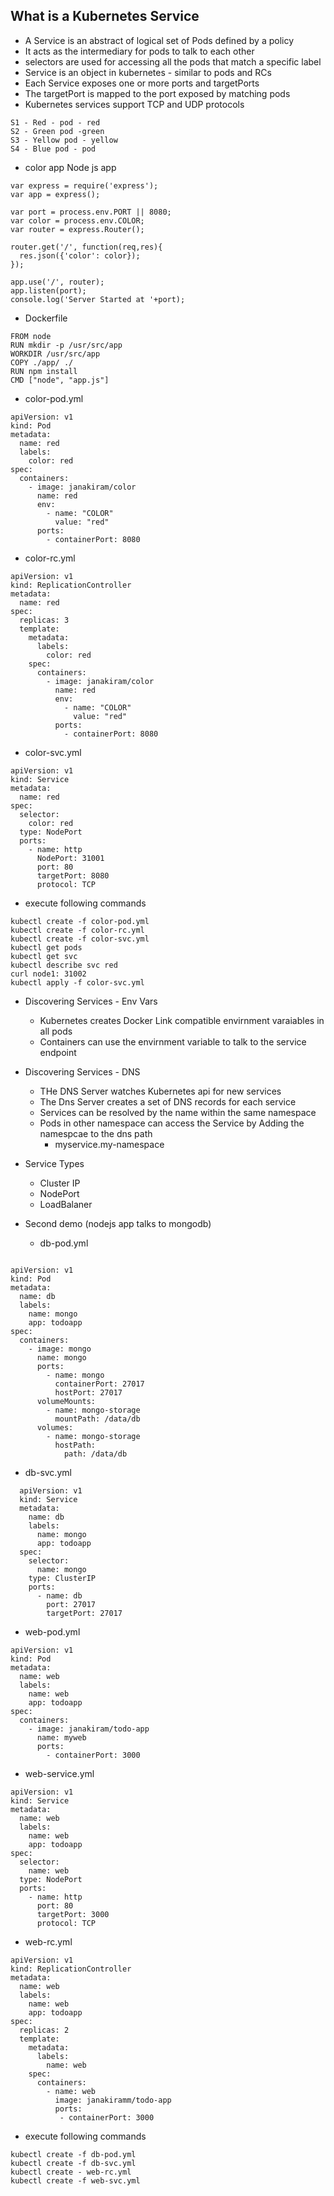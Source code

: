 ## What is a Kubernetes Service  
* A Service is an abstract of logical set of Pods defined by a policy
* It acts as the intermediary for pods to talk to each other
* selectors are used for accessing all the pods that match a specific label
* Service is an object in kubernetes - similar to pods and RCs
* Each Service exposes one or more ports and targetPorts
* The targetPort is mapped to the port exposed by matching pods
* Kubernetes services support TCP and UDP protocols

```
S1 - Red - pod - red
S2 - Green pod -green
S3 - Yellow pod - yellow
S4 - Blue pod - pod 
```
* color app Node js app

```
var express = require('express');
var app = express();

var port = process.env.PORT || 8080;
var color = process.env.COLOR;
var router = express.Router();

router.get('/', function(req,res){
  res.json({'color': color});
});

app.use('/', router);
app.listen(port);
console.log('Server Started at '+port);
```
* Dockerfile
```
FROM node
RUN mkdir -p /usr/src/app
WORKDIR /usr/src/app
COPY ./app/ ./
RUN npm install
CMD ["node", "app.js"]
```
* color-pod.yml
```
apiVersion: v1
kind: Pod
metadata:
  name: red
  labels:
    color: red
spec:
  containers:
    - image: janakiram/color
      name: red
      env:
        - name: "COLOR"
          value: "red"
      ports:
        - containerPort: 8080
```
* color-rc.yml
```
apiVersion: v1
kind: ReplicationController
metadata:
  name: red
spec:
  replicas: 3
  template:
    metadata:
      labels:
        color: red
    spec:
      containers:
        - image: janakiram/color
          name: red
          env:
            - name: "COLOR"
              value: "red"
          ports:
            - containerPort: 8080
```
* color-svc.yml
```
apiVersion: v1
kind: Service
metadata:
  name: red
spec:
  selector:
    color: red
  type: NodePort
  ports:
    - name: http
      NodePort: 31001
      port: 80
      targetPort: 8080
      protocol: TCP
```
* execute following commands
```
kubectl create -f color-pod.yml
kubectl create -f color-rc.yml
kubectl create -f color-svc.yml
kubectl get pods
kubectl get svc
kubectl describe svc red
curl node1: 31002
kubectl apply -f color-svc.yml

```
* Discovering Services - Env Vars
  * Kubernetes creates Docker Link compatible envirnment varaiables in all pods
  * Containers can use the envirnment variable to talk to the service endpoint
* Discovering Services - DNS
  * THe DNS Server watches Kubernetes api for new services
  * The Dns Server creates a set of DNS records for each service
  * Services can be resolved by the name within the same namespace
  * Pods in other namespace can access the Service by Adding the namespcae to the dns path
    * myservice.my-namespace

* Service Types
  * Cluster IP
  * NodePort
  * LoadBalaner

* Second demo (nodejs app talks to mongodb)
  * db-pod.yml
```

apiVersion: v1
kind: Pod
metadata:
  name: db
  labels:
    name: mongo
    app: todoapp
spec:
  containers:
    - image: mongo
      name: mongo
      ports:
        - name: mongo
          containerPort: 27017
          hostPort: 27017
      volumeMounts:
        - name: mongo-storage
          mountPath: /data/db
      volumes:
        - name: mongo-storage
          hostPath:
            path: /data/db
```
  * db-svc.yml
```
  apiVersion: v1
  kind: Service
  metadata:
    name: db
    labels:
      name: mongo
      app: todoapp
  spec:
    selector:
      name: mongo
    type: ClusterIP
    ports:
      - name: db
        port: 27017
        targetPort: 27017
```
  * web-pod.yml
```
apiVersion: v1
kind: Pod
metadata:
  name: web
  labels:
    name: web
    app: todoapp
spec:
  containers:
    - image: janakiram/todo-app
      name: myweb
      ports:
        - containerPort: 3000
```
   * web-service.yml
```
apiVersion: v1
kind: Service
metadata:
  name: web
  labels:
    name: web
    app: todoapp
spec:
  selector:
    name: web
  type: NodePort
  ports:
    - name: http
      port: 80
      targetPort: 3000
      protocol: TCP
```
   * web-rc.yml
```
apiVersion: v1
kind: ReplicationController
metadata:
  name: web
  labels:
    name: web
    app: todoapp
spec:
  replicas: 2
  template:
    metadata:
      labels:
        name: web
    spec:
      containers:
        - name: web
          image: janakiramm/todo-app
          ports:
           - containerPort: 3000
```
* execute following commands
```
kubectl create -f db-pod.yml
kubectl create -f db-svc.yml
kubectl create - web-rc.yml
kubectl create -f web-svc.yml
```
